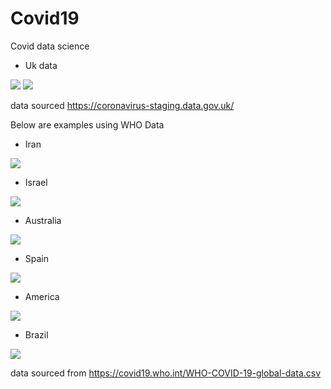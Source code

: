 # Covid19
Covid data science


* Uk data

![](/UK_Data/UK_New_Cases.png)
![](/UK_Data/UK_New_Deaths.png)

data sourced https://coronavirus-staging.data.gov.uk/


Below are examples using WHO Data

* Iran 

![](/WHO_Data/Iran.png)

* Israel

![](/WHO_Data/Israel.png)

* Australia

![](/WHO_Data/Australia.png)

* Spain

![](/WHO_Data/Spain.png)

* America

![](/WHO_Data/USA.png)

* Brazil

![](/WHO_Data/Brasil.png)

data sourced from https://covid19.who.int/WHO-COVID-19-global-data.csv




